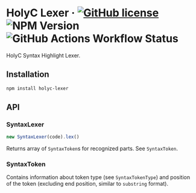 # HolyC Lexer &middot; [![GitHub license](https://img.shields.io/badge/license-MPL2-blue.svg)]([https://github.com/facebook/react/blob/main/LICENSE](https://github.com/und3f/holyc-lexer/blob/master/LICENSE)) ![NPM Version](https://img.shields.io/npm/v/holyc-lexer) ![GitHub Actions Workflow Status](https://img.shields.io/github/actions/workflow/status/und3f/holyc-lexer/.github%2Fworkflows%2Fpr-build.js.yml)

HolyC Syntax Highlight Lexer.

## Installation

```sh
npm install holyc-lexer
```

## API

### SyntaxLexer

```js
new SyntaxLexer(code).lex()
```

Returns array of `SyntaxToken`s for recognized parts. See `SyntaxToken`.

### SyntaxToken

Contains information about token type (see `SyntaxTokenType`) and position of
the token (excluding end position, similar to `substring` format).

